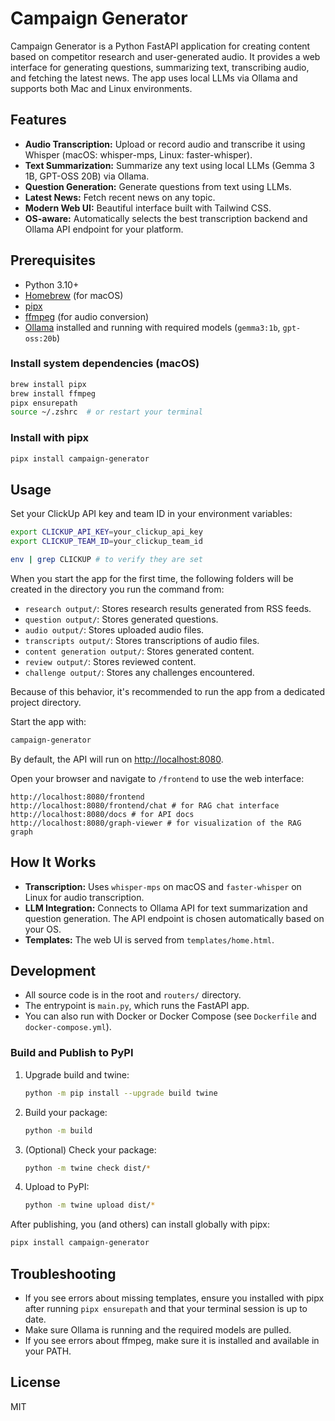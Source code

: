 # Campaign Generator

Campaign Generator is a Python FastAPI application for creating content based on competitor research and user-generated audio. It provides a web interface for generating questions, summarizing text, transcribing audio, and fetching the latest news. The app uses local LLMs via Ollama and supports both Mac and Linux environments.

## Features

- **Audio Transcription:** Upload or record audio and transcribe it using Whisper (macOS: whisper-mps, Linux: faster-whisper).
- **Text Summarization:** Summarize any text using local LLMs (Gemma 3 1B, GPT-OSS 20B) via Ollama.
- **Question Generation:** Generate questions from text using LLMs.
- **Latest News:** Fetch recent news on any topic.
- **Modern Web UI:** Beautiful interface built with Tailwind CSS.
- **OS-aware:** Automatically selects the best transcription backend and Ollama API endpoint for your platform.

## Prerequisites

- Python 3.10+
- [Homebrew](https://brew.sh/) (for macOS)
- [pipx](https://pipxproject.github.io/pipx/)
- [ffmpeg](https://ffmpeg.org/) (for audio conversion)
- [Ollama](https://ollama.com/) installed and running with required models (`gemma3:1b`, `gpt-oss:20b`)

### Install system dependencies (macOS)

```sh
brew install pipx
brew install ffmpeg
pipx ensurepath
source ~/.zshrc  # or restart your terminal
```

### Install with pipx

```sh
pipx install campaign-generator
```

## Usage

Set your ClickUp API key and team ID in your environment variables:

```sh
export CLICKUP_API_KEY=your_clickup_api_key
export CLICKUP_TEAM_ID=your_clickup_team_id

env | grep CLICKUP # to verify they are set
```

When you start the app for the first time, the following folders will be created in the directory you run the command from:
- `research output/`: Stores research results generated from RSS feeds.
- `question output/`: Stores generated questions.
- `audio output/`: Stores uploaded audio files.
- `transcripts output/`: Stores transcriptions of audio files.
- `content generation output/`: Stores generated content.
- `review output/`: Stores reviewed content.
- `challenge output/`: Stores any challenges encountered.

Because of this behavior, it's recommended to run the app from a dedicated project directory.

Start the app with:

```sh
campaign-generator
```

By default, the API will run on [http://localhost:8080](http://localhost:8080).

Open your browser and navigate to `/frontend` to use the web interface:

```
http://localhost:8080/frontend
http://localhost:8080/frontend/chat # for RAG chat interface
http://localhost:8080/docs # for API docs
http://localhost:8080/graph-viewer # for visualization of the RAG graph
```

## How It Works

- **Transcription:** Uses `whisper-mps` on macOS and `faster-whisper` on Linux for audio transcription.
- **LLM Integration:** Connects to Ollama API for text summarization and question generation. The API endpoint is chosen automatically based on your OS.
- **Templates:** The web UI is served from `templates/home.html`.

## Development

- All source code is in the root and `routers/` directory.
- The entrypoint is `main.py`, which runs the FastAPI app.
- You can also run with Docker or Docker Compose (see `Dockerfile` and `docker-compose.yml`).

### Build and Publish to PyPI

1. Upgrade build and twine:
   ```sh
   python -m pip install --upgrade build twine
   ```
2. Build your package:
   ```sh
   python -m build
   ```
3. (Optional) Check your package:
   ```sh
   python -m twine check dist/*
   ```
4. Upload to PyPI:
   ```sh
   python -m twine upload dist/*
   ```

After publishing, you (and others) can install globally with pipx:
```sh
pipx install campaign-generator
```

## Troubleshooting

- If you see errors about missing templates, ensure you installed with pipx after running `pipx ensurepath` and that your terminal session is up to date.
- Make sure Ollama is running and the required models are pulled.
- If you see errors about ffmpeg, make sure it is installed and available in your PATH.

## License

MIT
